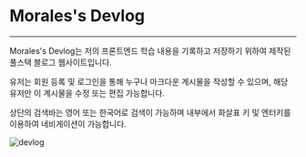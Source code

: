 # Morales's Devlog

---

Morales's Devlog는 저의 프론트엔드 학습 내용을 기록하고 저장하기 위하여 제작된 풀스택 블로그 웹사이트입니다.

유저는 회원 등록 및 로그인을 통해 누구나 마크다운 계시물을 작성할 수 있으며, 해당 유저만 이 계시물을 수정 또는 편집 가능합니다.

상단의 검색바는 영어 또는 한국어로 검색이 가능하며 내부에서 화살표 키 및 엔터키를 이용하여 네비게이션이 가능합니다.

![devlog](https://user-images.githubusercontent.com/67190756/130057198-838480a7-1f65-45f7-bb3e-e0a4d1169464.png)

